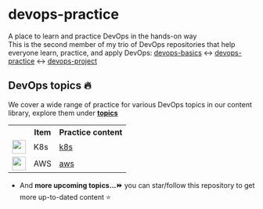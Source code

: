 # devops-practice

A place to learn and practice DevOps in the hands-on way
<br>
This is the second member of my trio of DevOps repositories that help everyone learn, practice, and apply DevOps: [devops-basics](https://github.com/tungbq/devops-basics) <-> [devops-practice](https://github.com/tungbq/devops-practice) <-> [devops-project](https://github.com/tungbq/devops-project)

## DevOps topics 🔥

We cover a wide range of practice for various DevOps topics in our content library, explore them under [**topics**](./topics/)

<table>
    <tr>
        <th></th>
        <th>Item</th>
        <th>Practice content</th>
    </tr>
    <tr>
        <td><img height="28" src="https://avatars.githubusercontent.com/u/13629408" /></td>
        <td>K8s</td>
        <td><a href="./topics/k8s/">k8s</a></td>
    </tr>
    <tr>
        <td><img height="28" src="https://skillicons.dev/icons?i=aws" /></td>
        <td>AWS</td>
        <td><a href="./topics/aws/">aws</a></td>
    </tr>
</table>

- And **more upcoming topics...⏩** you can star/follow this repository to get more up-to-dated content ⭐
